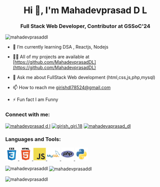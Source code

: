 
<h1 align="center">Hi 👋, I'm Mahadevprasad D L</h1>
<h3 align="center">Full Stack Web Developer, Contributor at GSSoC'24</h3>

<p align="left"> <img src="https://komarev.com/ghpvc/?username=mahadevprasaddl&label=Profile%20views&color=0e75b6&style=flat" alt="mahadevprasaddl" /> </p>

- 🌱 I’m currently learning DSA , Reactjs, Nodejs

- 👨‍💻 All of my projects are available at [https://github.com/MahadevprasadDL](https://github.com/MahadevprasadDL)

- 💬 Ask me about FullStack Web development (html,css,js,php,mysql)

- 📫 How to reach me girishdl78524@gmail.com

- ⚡ Fun fact I am Funny

<h3 align="left">Connect with me:</h3>
<p align="left">
<a href="https://linkedin.com/in/mahadevprasad d l" target="blank"><img align="center" src="https://raw.githubusercontent.com/rahuldkjain/github-profile-readme-generator/master/src/images/icons/Social/linked-in-alt.svg" alt="mahadevprasad d l" height="30" width="40" /></a>
<a href="https://instagram.com/girish_giri.18" target="blank"><img align="center" src="https://raw.githubusercontent.com/rahuldkjain/github-profile-readme-generator/master/src/images/icons/Social/instagram.svg" alt="girish_giri.18" height="30" width="40" /></a>
<a href="https://www.leetcode.com/mahadevaprasad_dl" target="blank"><img align="center" src="https://raw.githubusercontent.com/rahuldkjain/github-profile-readme-generator/master/src/images/icons/Social/leet-code.svg" alt="mahadevaprasad_dl" height="30" width="40" /></a>
</p>

<h3 align="left">Languages and Tools:</h3>
<p align="left"> <a href="https://www.w3schools.com/css/" target="_blank" rel="noreferrer"> <img src="https://raw.githubusercontent.com/devicons/devicon/master/icons/css3/css3-original-wordmark.svg" alt="css3" width="40" height="40"/> </a> <a href="https://www.w3.org/html/" target="_blank" rel="noreferrer"> <img src="https://raw.githubusercontent.com/devicons/devicon/master/icons/html5/html5-original-wordmark.svg" alt="html5" width="40" height="40"/> </a> <a href="https://developer.mozilla.org/en-US/docs/Web/JavaScript" target="_blank" rel="noreferrer"> <img src="https://raw.githubusercontent.com/devicons/devicon/master/icons/javascript/javascript-original.svg" alt="javascript" width="40" height="40"/> </a> <a href="https://www.mysql.com/" target="_blank" rel="noreferrer"> <img src="https://raw.githubusercontent.com/devicons/devicon/master/icons/mysql/mysql-original-wordmark.svg" alt="mysql" width="40" height="40"/> </a> <a href="https://www.php.net" target="_blank" rel="noreferrer"> <img src="https://raw.githubusercontent.com/devicons/devicon/master/icons/php/php-original.svg" alt="php" width="40" height="40"/> </a> <a href="https://www.python.org" target="_blank" rel="noreferrer"> <img src="https://raw.githubusercontent.com/devicons/devicon/master/icons/python/python-original.svg" alt="python" width="40" height="40"/> </a> </p>

<p><img align="left" src="https://github-readme-stats.vercel.app/api/top-langs?username=mahadevprasaddl&show_icons=true&locale=en&layout=compact" alt="mahadevprasaddl" /></p>

<p>&nbsp;<img align="center" src="https://github-readme-stats.vercel.app/api?username=mahadevprasaddl&show_icons=true&locale=en" alt="mahadevprasaddl" /></p>

<p><img align="center" src="https://github-readme-streak-stats.herokuapp.com/?user=mahadevprasaddl&" alt="mahadevprasaddl" /></p>
